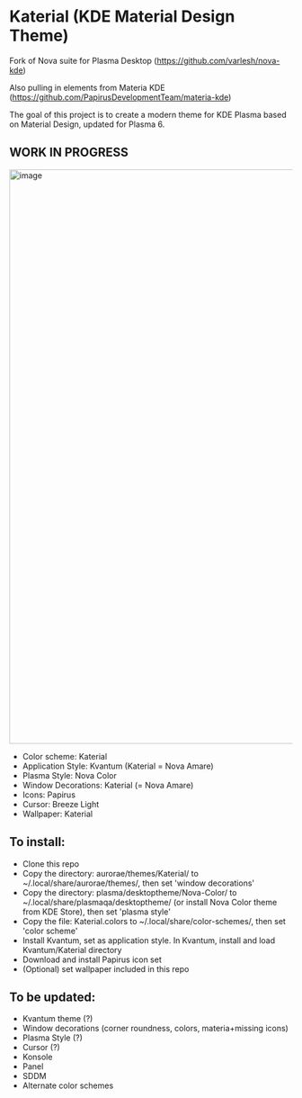 # Katerial (KDE Material Design Theme)
Fork of Nova suite for Plasma Desktop (https://github.com/varlesh/nova-kde)

Also pulling in elements from Materia KDE (https://github.com/PapirusDevelopmentTeam/materia-kde)

The goal of this project is to create a modern theme for KDE Plasma based on Material Design, updated for Plasma 6. 

## WORK IN PROGRESS

<img width="1021" alt="image" src="https://github.com/user-attachments/assets/17a0a5a3-b5df-4099-a38f-cf0b6011bf9b" />

- Color scheme: Katerial
- Application Style: Kvantum (Katerial = Nova Amare)
- Plasma Style: Nova Color
- Window Decorations: Katerial (= Nova Amare)
- Icons: Papirus
- Cursor: Breeze Light
- Wallpaper: Katerial

## To install:
- Clone this repo
- Copy the directory: aurorae/themes/Katerial/ to ~/.local/share/aurorae/themes/, then set 'window decorations'
- Copy the directory: plasma/desktoptheme/Nova-Color/ to ~/.local/share/plasmaqa/desktoptheme/ (or install Nova Color theme from KDE Store), then set 'plasma style'
- Copy the file: Katerial.colors to ~/.local/share/color-schemes/, then set 'color scheme'
- Install Kvantum, set as application style. In Kvantum, install and load Kvantum/Katerial directory
- Download and install Papirus icon set
- (Optional) set wallpaper included in this repo

## To be updated:
- Kvantum theme (?)
- Window decorations (corner roundness, colors, materia+missing icons)
- Plasma Style (?)
- Cursor (?)
- Konsole
- Panel
- SDDM
- Alternate color schemes

